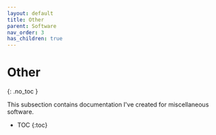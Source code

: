 ```yaml
---
layout: default
title: Other
parent: Software
nav_order: 3
has_children: true
---
```


# Other
{: .no_toc }

This subsection contains documentation I've created for miscellaneous software.

- TOC
{:toc}
